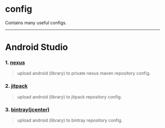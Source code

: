 # config
Contains many useful configs.
***
# Android Studio

### 1. [nexus](./nexus)
> upload android (library) to private nexus maven repository config.

### 2. [jitpack](./jitpack)
> upload android (library) to jitpack repository config.

### 3. [bintray(jcenter)](./bintray)
> upload android (library) to bintray repository config.
